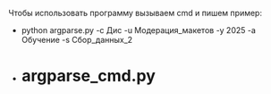 Чтобы использовать программу вызываем cmd и пишем пример: 
+ python argparse.py -c Дис -u Модерация_макетов -y 2025 -a Обучение -s Сбор_данных_2
+ # argparse_cmd.py
